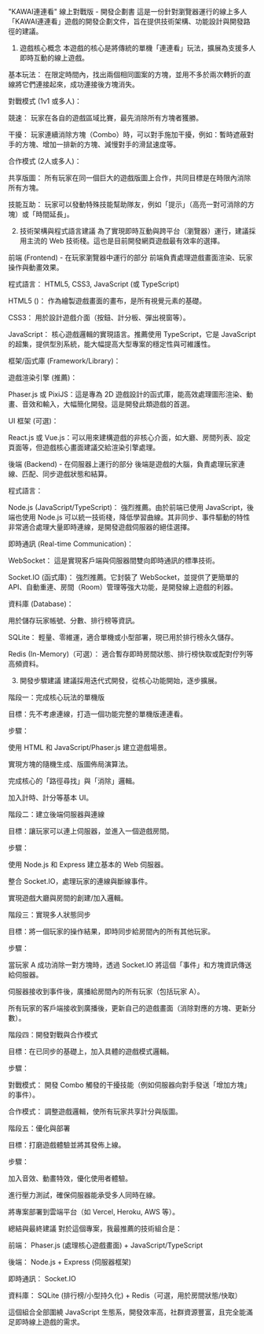 "KAWAI連連看" 線上對戰版 - 開發企劃書
這是一份針對瀏覽器運行的線上多人「KAWAI連連看」遊戲的開發企劃文件，旨在提供技術架構、功能設計與開發路徑的建議。

1. 遊戲核心概念
本遊戲的核心是將傳統的單機「連連看」玩法，擴展為支援多人即時互動的線上遊戲。

基本玩法： 在限定時間內，找出兩個相同圖案的方塊，並用不多於兩次轉折的直線將它們連接起來，成功連接後方塊消失。

對戰模式 (1v1 或多人)：

競速： 玩家在各自的遊戲區域比賽，最先消除所有方塊者獲勝。

干擾： 玩家連續消除方塊（Combo）時，可以對手施加干擾，例如：暫時遮蔽對手的方塊、增加一排新的方塊、減慢對手的滑鼠速度等。

合作模式 (2人或多人)：

共享版圖： 所有玩家在同一個巨大的遊戲版圖上合作，共同目標是在時限內消除所有方塊。

技能互助： 玩家可以發動特殊技能幫助隊友，例如「提示」（高亮一對可消除的方塊）或「時間延長」。

2. 技術架構與程式語言建議
為了實現即時互動與跨平台（瀏覽器）運行，建議採用主流的 Web 技術棧。這也是目前開發網頁遊戲最有效率的選擇。

前端 (Frontend) - 在玩家瀏覽器中運行的部分
前端負責處理遊戲畫面渲染、玩家操作與動畫效果。

程式語言： HTML5, CSS3, JavaScript (或 TypeScript)

HTML5 (<canvas>)： 作為繪製遊戲畫面的畫布，是所有視覺元素的基礎。

CSS3： 用於設計遊戲介面（按鈕、計分板、彈出視窗等）。

JavaScript： 核心遊戲邏輯的實現語言。推薦使用 TypeScript，它是 JavaScript 的超集，提供型別系統，能大幅提高大型專案的穩定性與可維護性。

框架/函式庫 (Framework/Library)：

遊戲渲染引擎 (推薦)：

Phaser.js 或 PixiJS：這是專為 2D 遊戲設計的函式庫，能高效處理圖形渲染、動畫、音效和輸入，大幅簡化開發。這是開發此類遊戲的首選。

UI 框架 (可選)：

React.js 或 Vue.js：可以用來建構遊戲的非核心介面，如大廳、房間列表、設定頁面等，但遊戲核心畫面建議交給渲染引擎處理。

後端 (Backend) - 在伺服器上運行的部分
後端是遊戲的大腦，負責處理玩家連線、匹配、同步遊戲狀態和結算。

程式語言：

Node.js (JavaScript/TypeScript)： 強烈推薦。由於前端已使用 JavaScript，後端也使用 Node.js 可以統一技術棧，降低學習曲線。其非同步、事件驅動的特性非常適合處理大量即時連線，是開發遊戲伺服器的絕佳選擇。

即時通訊 (Real-time Communication)：

WebSocket： 這是實現客戶端與伺服器間雙向即時通訊的標準技術。

Socket.IO (函式庫)： 強烈推薦。它封裝了 WebSocket，並提供了更簡單的 API、自動重連、房間（Room）管理等強大功能，是開發線上遊戲的利器。

資料庫 (Database)：

用於儲存玩家帳號、分數、排行榜等資訊。

SQLite： 輕量、零維運，適合單機或小型部署，現已用於排行榜永久儲存。

Redis (In-Memory)（可選）： 適合暫存即時房間狀態、排行榜快取或配對佇列等高頻資料。

3. 開發步驟建議
建議採用迭代式開發，從核心功能開始，逐步擴展。

階段一：完成核心玩法的單機版

目標：先不考慮連線，打造一個功能完整的單機版連連看。

步驟：

使用 HTML <canvas> 和 JavaScript/Phaser.js 建立遊戲場景。

實現方塊的隨機生成、版圖佈局演算法。

完成核心的「路徑尋找」與「消除」邏輯。

加入計時、計分等基本 UI。

階段二：建立後端伺服器與連線

目標：讓玩家可以連上伺服器，並進入一個遊戲房間。

步驟：

使用 Node.js 和 Express 建立基本的 Web 伺服器。

整合 Socket.IO，處理玩家的連線與斷線事件。

實現遊戲大廳與房間的創建/加入邏輯。

階段三：實現多人狀態同步

目標：將一個玩家的操作結果，即時同步給房間內的所有其他玩家。

步驟：

當玩家 A 成功消除一對方塊時，透過 Socket.IO 將這個「事件」和方塊資訊傳送給伺服器。

伺服器接收到事件後，廣播給房間內的所有玩家（包括玩家 A）。

所有玩家的客戶端接收到廣播後，更新自己的遊戲畫面（消除對應的方塊、更新分數）。

階段四：開發對戰與合作模式

目標：在已同步的基礎上，加入具體的遊戲模式邏輯。

步驟：

對戰模式： 開發 Combo 觸發的干擾技能（例如伺服器向對手發送「增加方塊」的事件）。

合作模式： 調整遊戲邏輯，使所有玩家共享計分與版圖。

階段五：優化與部署

目標：打磨遊戲體驗並將其發佈上線。

步驟：

加入音效、動畫特效，優化使用者體驗。

進行壓力測試，確保伺服器能承受多人同時在線。

將專案部署到雲端平台（如 Vercel, Heroku, AWS 等）。

總結與最終建議
對於這個專案，我最推薦的技術組合是：

前端： Phaser.js (處理核心遊戲畫面) + JavaScript/TypeScript

後端： Node.js + Express (伺服器框架)

即時通訊： Socket.IO

資料庫： SQLite (排行榜/小型持久化) + Redis（可選，用於房間狀態/快取）

這個組合全部圍繞 JavaScript 生態系，開發效率高，社群資源豐富，且完全能滿足即時線上遊戲的需求。